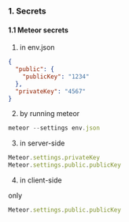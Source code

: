 ### 1. Secrets
#### 1.1 Meteor secrets
1. in env.json

```json
{
  "public": {
    "publicKey": "1234"
  },
  "privateKey": "4567"
}
```
2. by running meteor
```js
meteor --settings env.json
```
3. in server-side
```js
Meteor.settings.privateKey
Meteor.settings.public.publicKey
```
4. in client-side

only
```js
Meteor.settings.public.publicKey
```
